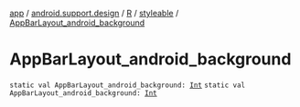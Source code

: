[app](../../../index.md) / [android.support.design](../../index.md) / [R](../index.md) / [styleable](index.md) / [AppBarLayout_android_background](.)

# AppBarLayout_android_background

`static val AppBarLayout_android_background: `[`Int`](https://kotlinlang.org/api/latest/jvm/stdlib/kotlin/-int/index.html)
`static val AppBarLayout_android_background: `[`Int`](https://kotlinlang.org/api/latest/jvm/stdlib/kotlin/-int/index.html)